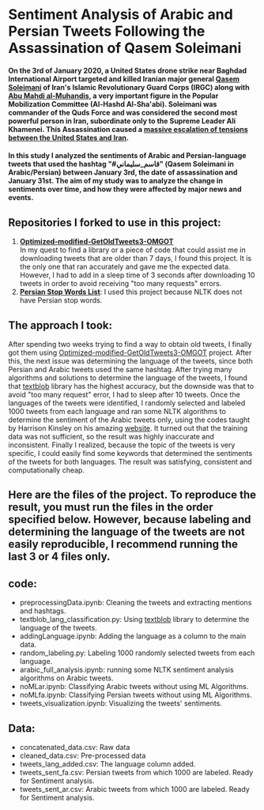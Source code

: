# Sentiment Analysis of Arabic and Persian Tweets Following the Assassination of Qasem Soleimani

#### On the 3rd of January 2020, a United States drone strike near Baghdad International Airport targeted and killed Iranian major general [Qasem Soleimani](https://edition.cnn.com/2020/01/03/asia/soleimani-profile-intl-hnk/index.html) of Iran's Islamic Revolutionary Guard Corps (IRGC) along with [Abu Mahdi al-Muhandis](https://www.theguardian.com/world/2020/jan/03/abu-mahdi-al-muhandis-iraq-iran-militias-suleimani), a very important figure in the Popular Mobilization Committee (Al-Hashd Al-Sha'abi). Soleimani was commander of the Quds Force and was considered the second most powerful person in Iran, subordinate only to the Supreme Leader Ali Khamenei. This Assassination caused a [massive escalation of tensions between the United States and Iran]((https://www.dw.com/en/qassem-soleimani-timeline-of-events-following-iranian-generals-assassination/a-51910195)).
#### In this study I analyzed the sentiments of Arabic and Persian-language tweets that used the hashtag "#قاسم_سليماني" (Qasem Soleimani in Arabic/Persian) between January 3rd, the date of assassination and January 31st. The aim of my study was to analyze the change in sentiments over time, and how they were affected by major news and events. 


## Repositories I forked to use in this project:  
1. [**Optimized-modified-GetOldTweets3-OMGOT**](https://github.com/marquisvictor/Optimized-Modified-GetOldTweets3-OMGOT)  
In my quest to find a library or a piece of code that could assist me in downloading tweets that are older than 7 days, I found this project.  It is the only one that ran accurately and gave me the expected data. However, I had to add in a sleep time of 3 seconds after downloading 10 tweets in order to avoid receiving "too many requests" errors.
2. [**Persian Stop Words List**](https://github.com/kharazi/persian-stopwords): I used this project because NLTK does not have Persian stop words. 

## The approach I took:  
After spending two weeks trying to find a way to obtain old tweets, I finally got them using [Optimized-modified-GetOldTweets3-OMGOT](https://github.com/marquisvictor/Optimized-Modified-GetOldTweets3-OMGOT) project. After this, the next issue was determining the language of the tweets, since both Persian and Arabic tweets used the same hashtag. After trying many algorithms and solutions to determine the language of the tweets, I found that [textblob](https://pypi.org/project/textblob/) library has the highest accuracy, but the downside was that to avoid "too many request" error, I had to sleep after 10 tweets. Once the languages of the tweets were identified, I randomly selected and labeled 1000 tweets from each language and ran some NLTK algorithms to determine the sentiment of the Arabic tweets only, using the codes taught by Harrison Kinsley on his amazing [website](https://pythonprogramming.net/text-classification-nltk-tutorial/). It turned out that the training data was not sufficient, so the result was highly inaccurate and inconsistent. Finally I realized, because the topic of the tweets is very specific, I could easily find some keywords that determined the sentiments of the tweets for both languages. The result was satisfying, consistent and computationally cheap. 

## Here are the files of the project. To reproduce the result, you must run the files in the order specified below. However, because labeling and determining the language of the tweets are not easily reproducible, I recommend running the last 3 or 4 files only. 

## code:  
* preprocessingData.ipynb: Cleaning the tweets and extracting mentions and hashtags.
* textblob_lang_classification.py: Using [textblob](https://pypi.org/project/textblob/) library to determine the language of the tweets. 
* addingLanguage.ipynb: Adding the language as a column to the main data.
* random_labeling.py: Labeling 1000 randomly selected tweets from each language.
* arabic_full_analysis.ipynb: running some NLTK sentiment analysis algorithms on Arabic tweets. 
* noMLar.ipynb: Classifying Arabic tweets without using ML Algorithms. 
* noMLfa.ipynb: Classifying Persian tweets without using ML Algorithms.
* tweets_visualization.ipynb: Visualizing the tweets' sentiments.

## Data:
* concatenated_data.csv: Raw data
* cleaned_data.csv: Pre-processed data
* tweets_lang_added.csv: The language column added. 
* tweets_sent_fa.csv: Persian tweets from which 1000 are labeled. Ready for Sentiment analysis.
* tweets_sent_ar.csv: Arabic tweets from which 1000 are labeled. Ready for Sentiment analysis.



